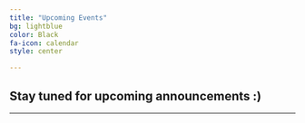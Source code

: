 ```yaml
---
title: "Upcoming Events"
bg: lightblue
color: Black
fa-icon: calendar
style: center

---
```


<!--# <b>October 14, 2019<b/>
<img src="img/cornbellys_1.png" width="75%" height="75%"/><br>
## Cornbellys at Thanksgiving Point will have me out again on October 14th for 2 shows for their Magic Monday Night.  The first show will be at 5:30 followed by a second show at 6:45.  Come out and enjoy the fun!-->

<!--<br><br><br>-->

<!--# <b>November 29th and 30th<b/>
<img src="img/UCT_logoROUNDv_2016v2_x106.png" width="25%" height="25%"/><br>
## Utah Children's Theatre has invited me out for 3 shows on Thanksgiving weekend!  Visit their site for tickets and more information: [UTCTheatre.org](https://uctheatre.org/products/magic-show-series-2019-20)

<br><br><br><br>-->

<!--# <b>December 31, 2019<b/>
## University Place Mall New Year's Celebration

<img src="img/university place logo.png" width="75%" height="75%"/>

### The University Place Mall in Orem has invited me out to their New Year's Celebration!
### Look for me on the stage in the Alpine Court at 4:45 pm
#### [University Place Mall](https://www.universityplaceorem.com/events/new-years-celebration/)

<br><br><br><br>

# <b>January 13, 2020<b/>
## The Orem Public Library will have me perform once again this new year (4th year in a row!).

<img src="img/Orem Library 2017-18.jpg" width="75%" height="75%"/>

### Due to popular demand from previous shows, we will be planning <u>two</u> back-to-back shows that evening.  Come out and join me!
### January 13, 2020 - 1st show will be at 5:30 pm, 2nd show at 7:00 pm.
#### Orem Library - 58 N State St, Orem, UT
<br><br><br>

-->
<!--# <b>September 21, 2019<b/>
<img src="img/shopfestutah.jpg" width="75%" height="75%"/><br>
## ShopFest Utah has been expanded to over 200 booth spaces and will be located at the festival field of Cory Wride Park in Eagle Mountain.  It will be the largest outdoor shopping festival in the State. I'll be at booth 173 performing and selling magic from 9am to 8pm (Yes, very long day)!-->

## Stay tuned for upcoming announcements :)

<!--# <b>August 3, 2019<b/>
<img src="img/Midvale.jpg" width="75%" height="75%"/><br>
## Midvale City has invited me out to their 2019 Midvale Harvest Days.  Look for me onstage at 3:30!
#### Midvale City Park -- [Midvale Harvest Days](http://www.midvaleharvestdays.com/)!-->

<!--# <b>July 20, 2019<b/>
<img src="img/Flashback Brothers 2019.jpg" width="75%" height="75%"/><br>
## The City of Eagle Mountain will have me perform @ 7:00 pm for their FREE Summer Concert at the Silverlake Amphitheater!
## See more about this city event [here](https://eaglemountaincity.com/calendar/free-summer-concert-flashback-brothers/)!
#### Eagle Mountain City - 7920 Silver Lake Pkwy, Eagle Mountain, UT<br><br><br><br>-->

<!--# <b>July 18, 2019<b/>
<img src="img/EM city.png" width="75%" height="75%"/><br>
## The Eagle Mountain Library in Eagle Mountain will have me perform @ 4:00 pm!
#### Eagle Mountain City Library - 1650 Stagecoach Run, Eagle Mountain, UT  <br><br><br><br>-->

<!--<img src="img/wasatchlibrarylogo.gif" width="10%" height="10%"/> <img src="img/wasatchlibrary.gif" width="75%" height="75%"/><br>
# <b>June 3, 2019<b/>
## The Wasatch County Library in Heber will have me perform @ 6:30 pm!
#### Wasatch Library - 465 East 1200 South, Heber City, UT <br><br><br><br>-->


<!--<img src="img/water Festival.jpg" width="60%" height="60%"/><br>
# <b>May 25, 2019<b/>
## Central Utah Water Conservancy District will be celebrating their 6th annual Water Festival.
## Look for me onstage at 11:30 and 1:30.  Admission is Free!
#### 1426 East 750 North, Orem, UT <br><br><br><br>-->



<!--# <b>January 7, 2019<b/>
## The Orem Public Library will have me perform once again this new year (3rd year in a row!).

<img src="img/Orem Library 2017-18.jpg" width="75%" height="75%"/>

### Due to popular demand from previous shows, we will be planning <u>two</u> back-to-back shows that evening.  Come out and join me!
### January 7, 2019 - 1st show will be at 5:30 pm, 2nd show at 7:00 pm.
#### Orem Library - 58 N State St, Orem, UT-->


<!--<div class="icontain"><iframe src="https://www.youtube.com/embed/IR7bafRqFm8" allowfullscreen></iframe></div>-->


---

<!--Alright, you've got a clean copy and are ready to push some schmancy pages for the world to ogle at.

- Edit `_config.yml` to change your title, keywords, and description.
- Create a new file in `_posts/` called `2014-01-01-intro.md`
  Edit it, and add:

{% highlight text linenos=table %}
---
title: "home"
bg: white     #defined in _config.yml, can use html color like '#010101'
color: black  #text color
style: center
---

# Example headline!
and so on..
{% endhighlight %}

- Create a second post called `2014-01-02-art.md` with an divider image this time:

{% highlight text linenos=table %}
---
title: "Art"
bg: turquoise  #defined in _config.yml, can use html color like '#0fbfcf'
color: white   #text color
fa-icon: paint-brush
---

#### A new section- oh the humanity!
{% endhighlight %}

**Note:** That part `fa-icon: paint-brush` will use a font-awesome icon of [paint-brush](http://fortawesome.github.io/Font-Awesome/icon/paint-brush/). You can use any icon from this [font-awesome icon directory](http://fortawesome.github.io/Font-Awesome/icons/).

- install Jekyll with `sudo gem install github-pages`
- run `jekyll serve -w`
  - visit [localhost:4000](http://localhost:4000) to see a live locally served preview.
- Push changes and see them live!




## **Changing your colors**
{: style="margin-top:100px;"}

- In each post file you can define `bg: mycolor` and `color: myothercolor` to change the background and text colors for that section.
- **mycolor** can be a quoted html color like `'#0fbfcf'` or a key to a special color defined in **_config.yml** under 'colors'.
  - **Note:** Changes to _config.yml require a manual restart to your local server with `^C` and `jekyll serve -w`.

Nifty, right!



### Also see **README.md** [*on github!*](https://github.com/t413/SinglePaged#usage)
{: style="margin-top:100px;"}-->
